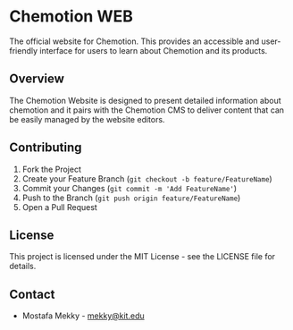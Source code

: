 # Chemotion WEB

The official website for Chemotion. This provides an accessible and user-friendly interface for users to learn about Chemotion and its products.

## Overview

The Chemotion Website is designed to present detailed information about chemotion and it pairs with the Chemotion CMS to deliver content that can be easily managed by the website editors.

## Contributing

1. Fork the Project
2. Create your Feature Branch (`git checkout -b feature/FeatureName`)
3. Commit your Changes (`git commit -m 'Add FeatureName'`)
4. Push to the Branch (`git push origin feature/FeatureName`)
5. Open a Pull Request

## License

This project is licensed under the MIT License - see the LICENSE file for details.

## Contact

- Mostafa Mekky - [mekky@kit.edu](mailto:mekky@kit.edu)
